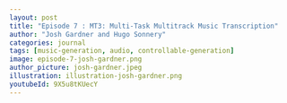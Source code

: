 ```yaml
---
layout: post
title: "Episode 7 : MT3: Multi-Task Multitrack Music Transcription"
author: "Josh Gardner and Hugo Sonnery"
categories: journal
tags: [music-generation, audio, controllable-generation]
image: episode-7-josh-gardner.png
author_picture: josh-gardner.jpeg
illustration: illustration-josh-gardner.png
youtubeId: 9X5u8tKUecY
---
```

